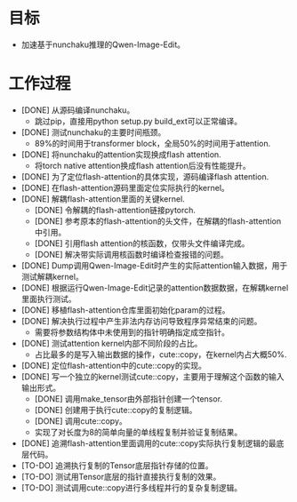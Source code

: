 # 目标
- 加速基于nunchaku推理的Qwen-Image-Edit。

# 工作过程
- [DONE] 从源码编译nunchaku。
	- 跳过pip，直接用python setup.py build_ext可以正常编译。
- [DONE] 测试nunchaku的主要时间瓶颈。
	- 89%的时间用于transformer block，全局50%的时间用于attention.
- [DONE] 将nunchaku的attention实现换成flash attention.
	- 将torch native attention换成flash attention后没有性能提升。
- [DONE] 为了定位flash-attention的具体实现，源码编译flash attention.
- [DONE] 在flash-attention源码里面定位实际执行的kernel。
- [DONE] 解耦flash-attention里面的关键kernel.
	- [DONE] 令解耦的flash-attention链接pytorch.
	- [DONE] 参考原本的flash-attention的头文件，在解耦的flash-attention中引用。
	- [DONE] 引用flash attention的核函数，仅带头文件编译完成。
	- [DONE] 解决带实际调用核函数时编译检查报错的问题。
- [DONE] Dump调用Qwen-Image-Edit时产生的实际attention输入数据，用于测试解耦kernel。
- [DONE] 根据运行Qwen-Image-Edit记录的attention数据数据，在解耦kernel里面执行测试。
- [DONE] 移植flash-attention仓库里面初始化param的过程。
- [DONE] 解决执行过程中产生非法内存访问导致程序异常结束的问题。
	- 需要将参数结构体中未使用到的指针明确指定成空指针。
- [DONE] 测试attention kernel内部不同阶段的占比。
	- 占比最多的是写入输出数据的操作，cute::copy，在kernel内占大概50%.
- [DONE] 定位flash-attention中的cute::copy的实现。
- [DONE] 写一个独立的kernel测试cute::copy，主要用于理解这个函数的输入输出形式。
	- [DONE] 调用make_tensor由外部指针创建一个tensor.
	- [DONE] 创建用于执行cute::copy的复制逻辑。
	- [DONE] 调用cute::copy。
	- 实现了对长度为8的简单向量的单线程复制并验证复制结果。
- [DONE] 追溯flash-attention里面调用的cute::copy实际执行复制逻辑的最底层代码。
- [TO-DO] 追溯执行复制的Tensor底层指针存储的位置。
- [TO-DO] 测试用Tensor底层的指针直接执行复制的效果。
- [TO-DO] 测试调用cute::copy进行多线程并行的复杂复制逻辑。